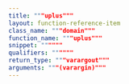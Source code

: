 ```yaml
---
title: """uplus"""
layout: function-reference-item
class_name: """domain"""
function_name: """uplus"""
snippet: """"""
qualifiers: """"""
return_type: """varargout"""
arguments: """(varargin)"""
---
```


